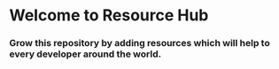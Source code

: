 # Welcome to Resource Hub
### Grow this repository by adding resources which will help to every developer around the world. 

